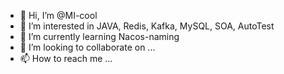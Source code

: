 - 👋 Hi, I’m @MI-cool
- 👀 I’m interested in JAVA, Redis, Kafka, MySQL, SOA, AutoTest
- 🌱 I’m currently learning Nacos-naming
- 💞️ I’m looking to collaborate on ...
- 📫 How to reach me ...

<!---
MI-cool/MI-cool is a ✨ special ✨ repository because its `README.md` (this file) appears on your GitHub profile.
You can click the Preview link to take a look at your changes.
--->
